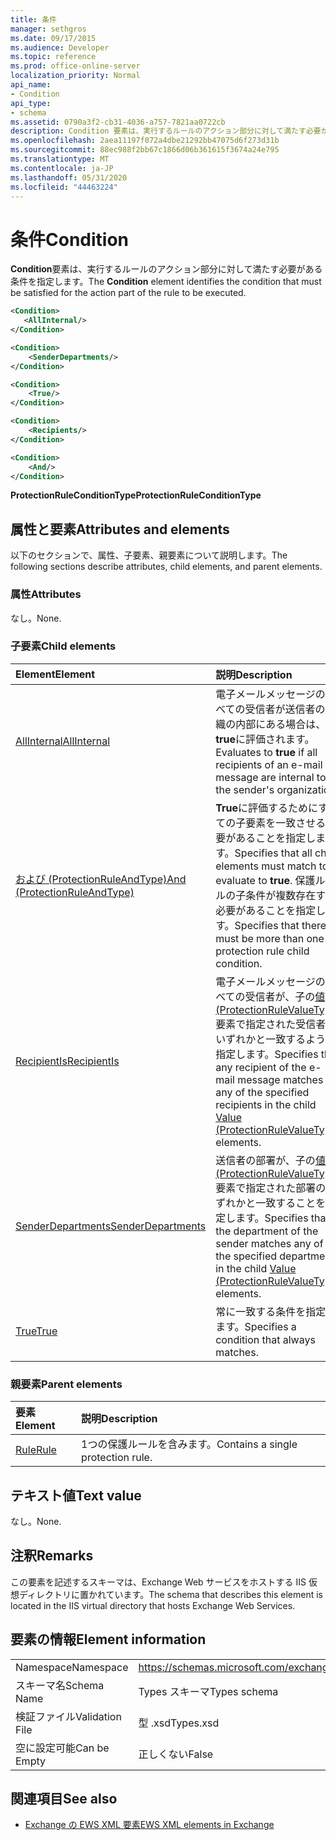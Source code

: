 ```yaml
---
title: 条件
manager: sethgros
ms.date: 09/17/2015
ms.audience: Developer
ms.topic: reference
ms.prod: office-online-server
localization_priority: Normal
api_name:
- Condition
api_type:
- schema
ms.assetid: 0790a3f2-cb31-4036-a757-7821aa0722cb
description: Condition 要素は、実行するルールのアクション部分に対して満たす必要がある条件を指定します。
ms.openlocfilehash: 2aea11197f072a4dbe21292bb47075d6f273d31b
ms.sourcegitcommit: 88ec988f2bb67c1866d06b361615f3674a24e795
ms.translationtype: MT
ms.contentlocale: ja-JP
ms.lasthandoff: 05/31/2020
ms.locfileid: "44463224"
---
```

# <a name="condition"></a><span data-ttu-id="67530-103">条件</span><span class="sxs-lookup"><span data-stu-id="67530-103">Condition</span></span>

<span data-ttu-id="67530-104">**Condition**要素は、実行するルールのアクション部分に対して満たす必要がある条件を指定します。</span><span class="sxs-lookup"><span data-stu-id="67530-104">The **Condition** element identifies the condition that must be satisfied for the action part of the rule to be executed.</span></span> 
  
```xml
<Condition>
   <AllInternal/>
</Condition>
```

```xml
<Condition> 
    <SenderDepartments/> 
</Condition>
```

```xml
<Condition> 
    <True/> 
</Condition>
```

```xml
<Condition> 
    <Recipients/> 
</Condition>
```

```xml
<Condition> 
    <And/> 
</Condition>
```

<span data-ttu-id="67530-105">**ProtectionRuleConditionType**</span><span class="sxs-lookup"><span data-stu-id="67530-105">**ProtectionRuleConditionType**</span></span>

## <a name="attributes-and-elements"></a><span data-ttu-id="67530-106">属性と要素</span><span class="sxs-lookup"><span data-stu-id="67530-106">Attributes and elements</span></span>

<span data-ttu-id="67530-107">以下のセクションで、属性、子要素、親要素について説明します。</span><span class="sxs-lookup"><span data-stu-id="67530-107">The following sections describe attributes, child elements, and parent elements.</span></span>
  
### <a name="attributes"></a><span data-ttu-id="67530-108">属性</span><span class="sxs-lookup"><span data-stu-id="67530-108">Attributes</span></span>

<span data-ttu-id="67530-109">なし。</span><span class="sxs-lookup"><span data-stu-id="67530-109">None.</span></span>
  
### <a name="child-elements"></a><span data-ttu-id="67530-110">子要素</span><span class="sxs-lookup"><span data-stu-id="67530-110">Child elements</span></span>

|<span data-ttu-id="67530-111">**Element**</span><span class="sxs-lookup"><span data-stu-id="67530-111">**Element**</span></span>|<span data-ttu-id="67530-112">**説明**</span><span class="sxs-lookup"><span data-stu-id="67530-112">**Description**</span></span>|
|:-----|:-----|
|[<span data-ttu-id="67530-113">AllInternal</span><span class="sxs-lookup"><span data-stu-id="67530-113">AllInternal</span></span>](allinternal.md) <br/> |<span data-ttu-id="67530-114">電子メールメッセージのすべての受信者が送信者の組織の内部にある場合は、 **true**に評価されます。</span><span class="sxs-lookup"><span data-stu-id="67530-114">Evaluates to **true** if all recipients of an e-mail message are internal to the sender's organization.</span></span>  <br/> |
|[<span data-ttu-id="67530-115">および (ProtectionRuleAndType)</span><span class="sxs-lookup"><span data-stu-id="67530-115">And (ProtectionRuleAndType)</span></span>](and-protectionruleandtype.md) <br/> |<span data-ttu-id="67530-116">**True**に評価するためにすべての子要素を一致させる必要があることを指定します。</span><span class="sxs-lookup"><span data-stu-id="67530-116">Specifies that all child elements must match to evaluate to **true**.</span></span> <span data-ttu-id="67530-117">保護ルールの子条件が複数存在する必要があることを指定します。</span><span class="sxs-lookup"><span data-stu-id="67530-117">Specifies that there must be more than one protection rule child condition.</span></span>  <br/> |
|[<span data-ttu-id="67530-118">RecipientIs</span><span class="sxs-lookup"><span data-stu-id="67530-118">RecipientIs</span></span>](recipientis.md) <br/> |<span data-ttu-id="67530-119">電子メールメッセージのすべての受信者が、子の[値 (ProtectionRuleValueType)](value-protectionrulevaluetype.md)要素で指定された受信者のいずれかと一致するように指定します。</span><span class="sxs-lookup"><span data-stu-id="67530-119">Specifies that any recipient of the e-mail message matches any of the specified recipients in the child [Value (ProtectionRuleValueType)](value-protectionrulevaluetype.md) elements.</span></span>  <br/> |
|[<span data-ttu-id="67530-120">SenderDepartments</span><span class="sxs-lookup"><span data-stu-id="67530-120">SenderDepartments</span></span>](senderdepartments.md) <br/> |<span data-ttu-id="67530-121">送信者の部署が、子の[値 (ProtectionRuleValueType)](value-protectionrulevaluetype.md)要素で指定された部署のいずれかと一致することを指定します。</span><span class="sxs-lookup"><span data-stu-id="67530-121">Specifies that the department of the sender matches any of the specified departments in the child [Value (ProtectionRuleValueType)](value-protectionrulevaluetype.md) elements.</span></span>  <br/> |
|[<span data-ttu-id="67530-122">True</span><span class="sxs-lookup"><span data-stu-id="67530-122">True</span></span>](true.md) <br/> |<span data-ttu-id="67530-123">常に一致する条件を指定します。</span><span class="sxs-lookup"><span data-stu-id="67530-123">Specifies a condition that always matches.</span></span>  <br/> |
   
### <a name="parent-elements"></a><span data-ttu-id="67530-124">親要素</span><span class="sxs-lookup"><span data-stu-id="67530-124">Parent elements</span></span>

|<span data-ttu-id="67530-125">**要素**</span><span class="sxs-lookup"><span data-stu-id="67530-125">**Element**</span></span>|<span data-ttu-id="67530-126">**説明**</span><span class="sxs-lookup"><span data-stu-id="67530-126">**Description**</span></span>|
|:-----|:-----|
|[<span data-ttu-id="67530-127">Rule</span><span class="sxs-lookup"><span data-stu-id="67530-127">Rule</span></span>](rule.md) <br/> |<span data-ttu-id="67530-128">1つの保護ルールを含みます。</span><span class="sxs-lookup"><span data-stu-id="67530-128">Contains a single protection rule.</span></span>  <br/> |
   
## <a name="text-value"></a><span data-ttu-id="67530-129">テキスト値</span><span class="sxs-lookup"><span data-stu-id="67530-129">Text value</span></span>

<span data-ttu-id="67530-130">なし。</span><span class="sxs-lookup"><span data-stu-id="67530-130">None.</span></span>
  
## <a name="remarks"></a><span data-ttu-id="67530-131">注釈</span><span class="sxs-lookup"><span data-stu-id="67530-131">Remarks</span></span>

<span data-ttu-id="67530-132">この要素を記述するスキーマは、Exchange Web サービスをホストする IIS 仮想ディレクトリに置かれています。</span><span class="sxs-lookup"><span data-stu-id="67530-132">The schema that describes this element is located in the IIS virtual directory that hosts Exchange Web Services.</span></span>
  
## <a name="element-information"></a><span data-ttu-id="67530-133">要素の情報</span><span class="sxs-lookup"><span data-stu-id="67530-133">Element information</span></span>

|||
|:-----|:-----|
|<span data-ttu-id="67530-134">Namespace</span><span class="sxs-lookup"><span data-stu-id="67530-134">Namespace</span></span>  <br/> |https://schemas.microsoft.com/exchange/services/2006/types  <br/> |
|<span data-ttu-id="67530-135">スキーマ名</span><span class="sxs-lookup"><span data-stu-id="67530-135">Schema Name</span></span>  <br/> |<span data-ttu-id="67530-136">Types スキーマ</span><span class="sxs-lookup"><span data-stu-id="67530-136">Types schema</span></span>  <br/> |
|<span data-ttu-id="67530-137">検証ファイル</span><span class="sxs-lookup"><span data-stu-id="67530-137">Validation File</span></span>  <br/> |<span data-ttu-id="67530-138">型 .xsd</span><span class="sxs-lookup"><span data-stu-id="67530-138">Types.xsd</span></span>  <br/> |
|<span data-ttu-id="67530-139">空に設定可能</span><span class="sxs-lookup"><span data-stu-id="67530-139">Can be Empty</span></span>  <br/> |<span data-ttu-id="67530-140">正しくない</span><span class="sxs-lookup"><span data-stu-id="67530-140">False</span></span>  <br/> |
   
## <a name="see-also"></a><span data-ttu-id="67530-141">関連項目</span><span class="sxs-lookup"><span data-stu-id="67530-141">See also</span></span>

- [<span data-ttu-id="67530-142">Exchange の EWS XML 要素</span><span class="sxs-lookup"><span data-stu-id="67530-142">EWS XML elements in Exchange</span></span>](ews-xml-elements-in-exchange.md)

